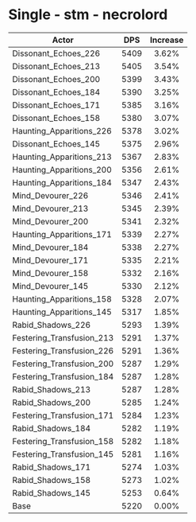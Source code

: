 # Single - stm - necrolord
| Actor | DPS | Increase |
|---|:---:|:---:|
|Dissonant_Echoes_226|5409|3.62%|
|Dissonant_Echoes_213|5405|3.54%|
|Dissonant_Echoes_200|5399|3.43%|
|Dissonant_Echoes_184|5390|3.25%|
|Dissonant_Echoes_171|5385|3.16%|
|Dissonant_Echoes_158|5380|3.07%|
|Haunting_Apparitions_226|5378|3.02%|
|Dissonant_Echoes_145|5375|2.96%|
|Haunting_Apparitions_213|5367|2.83%|
|Haunting_Apparitions_200|5356|2.61%|
|Haunting_Apparitions_184|5347|2.43%|
|Mind_Devourer_226|5346|2.41%|
|Mind_Devourer_213|5345|2.39%|
|Mind_Devourer_200|5341|2.32%|
|Haunting_Apparitions_171|5339|2.27%|
|Mind_Devourer_184|5338|2.27%|
|Mind_Devourer_171|5335|2.21%|
|Mind_Devourer_158|5332|2.16%|
|Mind_Devourer_145|5330|2.12%|
|Haunting_Apparitions_158|5328|2.07%|
|Haunting_Apparitions_145|5317|1.85%|
|Rabid_Shadows_226|5293|1.39%|
|Festering_Transfusion_213|5291|1.37%|
|Festering_Transfusion_226|5291|1.36%|
|Festering_Transfusion_200|5287|1.29%|
|Festering_Transfusion_184|5287|1.28%|
|Rabid_Shadows_213|5287|1.28%|
|Rabid_Shadows_200|5285|1.24%|
|Festering_Transfusion_171|5284|1.23%|
|Rabid_Shadows_184|5282|1.19%|
|Festering_Transfusion_158|5282|1.18%|
|Festering_Transfusion_145|5281|1.16%|
|Rabid_Shadows_171|5274|1.03%|
|Rabid_Shadows_158|5273|1.02%|
|Rabid_Shadows_145|5253|0.64%|
|Base|5220|0.00%|
